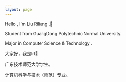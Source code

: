 ```yaml
---
layout: page
---
```


Hello , I'm Liu Riliang .🤗

Student from GuangDong Polytechnic Normal University.

Major in Computer Science & Technology .

大家好，我是lrl🤗

广东技术师范大学学生。

计算机科学与技术（师范）专业。




